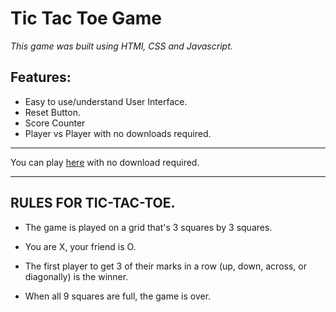 <h1>Tic Tac Toe Game</h1>

*This game was built using HTMl, CSS and Javascript.*

<h2>Features:</h2>

* Easy to use/understand User Interface.
* Reset Button.
* Score Counter
* Player vs Player with no downloads required.

-------------------------------------

You can play [here](https://sakullukas.github.io/Project0-TicTacToe/) with no download required.

-------------------------------------

<h2>RULES FOR TIC-TAC-TOE.</h2>

* The game is played on a grid that's 3 squares by 3 squares.

* You are X, your friend is O.

* The first player to get 3 of their marks in a row (up, down, across, or diagonally) is the winner.

* When all 9 squares are full, the game is over.



